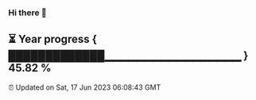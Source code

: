 ### Hi there 👋
⏳ Year progress { █████████████▁▁▁▁▁▁▁▁▁▁▁▁▁▁▁▁▁ } 45.82 %
---
⏰ Updated on Sat, 17 Jun 2023 06:08:43 GMT

